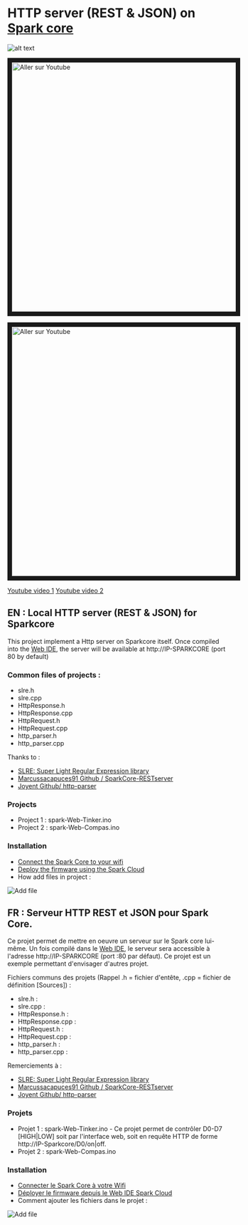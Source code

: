 # HTTP server (REST & JSON) on [Spark core](https://www.spark.io/)

![alt text](https://s3.amazonaws.com/spark-website/spark.png "")

<a href="http://www.youtube.com/watch?feature=player_embedded&v=ifYkC7UdMVA
" target="_blank"><img src="http://img.youtube.com/vi/ifYkC7UdMVA/0.jpg" 
alt="Aller sur Youtube" width="560" border="10" /></a>

<a href="http://www.youtube.com/watch?feature=player_embedded&v=bbSlwt5ZI3Q
" target="_blank"><img src="http://img.youtube.com/vi/bbSlwt5ZI3Q/0.jpg" 
alt="Aller sur Youtube" width="560" border="10" /></a>

[Youtube video 1](https://www.youtube.com/watch?v=ifYkC7UdMVA)
[Youtube video 2](http://youtu.be/bbSlwt5ZI3Q)


## EN : Local HTTP server (REST & JSON) for Sparkcore

This project implement a Http server on Sparkcore itself. Once compiled into the [Web IDE](https://www.spark.io/build), the server will be available at http://IP-SPARKCORE (port 80 by default)

### Common files of projects :
- slre.h
- slre.cpp
- HttpResponse.h
- HttpResponse.cpp
- HttpRequest.h
- HttpRequest.cpp
- http_parser.h
- http_parser.cpp

Thanks to :
- [SLRE: Super Light Regular Expression library](https://github.com/cesanta/slre)
- [Marcussacapuces91 Github / SparkCore-RESTserver ](https://github.com/Marcussacapuces91/SparkCore-RESTserver)
- [Joyent Github/ http-parser](https://github.com/joyent/http-parser)

### Projects
- Project 1 : spark-Web-Tinker.ino
- Project 2 : spark-Web-Compas.ino

### Installation
- [Connect the Spark Core to your wifi](https://www.spark.io/start)
- [Deploy the firmware using the Spark Cloud](https://www.spark.io/build/)
- How add files in project :

![Add file](http://domotique-info.fr/wp-content/uploads/2014/04/domotique-info-webideaddlib.gif)

## FR : Serveur HTTP REST et JSON pour Spark Core.

Ce projet permet de mettre en oeuvre un serveur sur le Spark core lui-même.
Un fois compilé dans le [Web IDE](https://www.spark.io/build), le serveur sera accessible à l'adresse http://IP-SPARKCORE (port :80 par défaut). Ce projet est un exemple permettant d'envisager d'autres projet.

Fichiers communs des projets (Rappel .h = fichier d'entête, .cpp = fichier de définition [Sources]) :
- slre.h : 
- slre.cpp :
- HttpResponse.h : 
- HttpResponse.cpp :
- HttpRequest.h :
- HttpRequest.cpp :
- http_parser.h :
- http_parser.cpp :

Remerciements à :
- [SLRE: Super Light Regular Expression library](https://github.com/cesanta/slre)
- [Marcussacapuces91 Github / SparkCore-RESTserver ](https://github.com/Marcussacapuces91/SparkCore-RESTserver)
- [Joyent Github/ http-parser](https://github.com/joyent/http-parser)

### Projets
- Projet 1 : spark-Web-Tinker.ino - Ce projet permet de contrôler D0-D7 [HIGH|LOW] soit par l'interface web, soit en requête HTTP de forme http://IP-Sparkcore/D0/on|off.
- Projet 2 : spark-Web-Compas.ino

### Installation
- [Connecter le Spark Core à votre Wifi](https://www.spark.io/start)
- [Déployer le firmware depuis le Web IDE Spark Cloud](https://www.spark.io/build/)
- Comment ajouter les fichiers dans le projet :

![Add file](http://domotique-info.fr/wp-content/uploads/2014/04/domotique-info-webideaddlib.gif)


